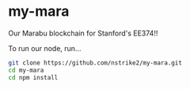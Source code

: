 # my-mara
Our Marabu blockchain for Stanford's EE374!!

To run our node, run...
```sh
git clone https://github.com/nstrike2/my-mara.git
cd my-mara
cd npm install
```
